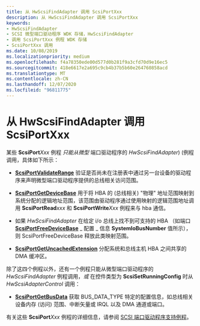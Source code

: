 ```yaml
---
title: 从 HwScsiFindAdapter 调用 ScsiPortXxx
description: 从 HwScsiFindAdapter 调用 ScsiPortXxx
keywords:
- HwScsiFindAdapter
- SCSI 微型端口驱动程序 WDK 存储，HwScsiFindAdapter
- 调用 ScsiPortXxx 例程 WDK 存储
- ScsiPortXxx 调用
ms.date: 10/08/2019
ms.localizationpriority: medium
ms.openlocfilehash: f4a78350ede00d577d0b281f9a3cfd70d9e16ec5
ms.sourcegitcommit: 418e6617e2a695c9cb4b37b5b60e264760858acd
ms.translationtype: MT
ms.contentlocale: zh-CN
ms.lasthandoff: 12/07/2020
ms.locfileid: "96811775"
---
```

# <a name="calling-scsiportxxx-from-hwscsifindadapter"></a>从 HwScsiFindAdapter 调用 ScsiPortXxx

某些 **ScsiPort**_Xxx_ 例程 *只能从微型* 端口驱动程序的 *HwScsiFindAdapter*)  (例程调用，具体如下所示：

- [**ScsiPortValidateRange**](/windows-hardware/drivers/ddi/srb/nf-srb-scsiportvalidaterange) 验证是否尚未在注册表中通过另一台设备的驱动程序来声明微型端口驱动程序提供的总线相关访问范围。

- [**ScsiPortGetDeviceBase**](/windows-hardware/drivers/ddi/srb/nf-srb-scsiportgetdevicebase) 用于将 HBA 的 (总线相关) "物理" 地址范围映射到系统分配的逻辑地址范围，该范围由驱动程序通过使用映射的逻辑范围地址调用 **ScsiPortRead**_xxx_ 和 **ScsiPortWrite**_Xxx_ 例程来与 hba 通信。

- 如果 *HwScsiFindAdapter* 在给定 i/o 总线上找不到可支持的 HBA （如端口 [**ScsiPortFreeDeviceBase**](/windows-hardware/drivers/ddi/srb/nf-srb-scsiportfreedevicebase) \_ 配置 \_ 信息 **SystemIoBusNumber** 值所示），则 ScsiPortFreeDeviceBase 释放此类映射范围。

- [**ScsiPortGetUncachedExtension**](/windows-hardware/drivers/ddi/srb/nf-srb-scsiportgetuncachedextension) 分配系统和总线主机 HBA 之间共享的 DMA 缓冲区。

除了这四个例程以外，还有一个例程只能从微型端口驱动程序的 *HwScsiFindAdapter* 例程调用，*或* 在控件类型为 **ScsiSetRunningConfig** 时从 *HwScsiAdapterControl* 调用：

- [**ScsiPortGetBusData**](/windows-hardware/drivers/ddi/srb/nf-srb-scsiportgetbusdata) 获取 BUS_DATA_TYPE 特定的配置信息，如总线相关设备内存 (访问) 范围、中断矢量或 IRQL 以及 DMA 通道或端口。

有关这些 **ScsiPort**_Xxx_ 例程的详细信息，请参阅 [SCSI 端口驱动程序支持例程](scsi-port-driver-support-routines.md)。
